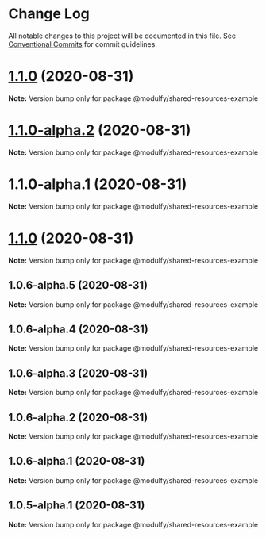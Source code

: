 # Change Log

All notable changes to this project will be documented in this file.
See [Conventional Commits](https://conventionalcommits.org) for commit guidelines.

# [1.1.0](https://github.com/jmrapp1/Modulfy/compare/@modulfy/shared-resources-example@1.1.0-alpha.2...@modulfy/shared-resources-example@1.1.0) (2020-08-31)

**Note:** Version bump only for package @modulfy/shared-resources-example





# [1.1.0-alpha.2](https://github.com/jmrapp1/Modulfy/compare/@modulfy/shared-resources-example@1.1.0...@modulfy/shared-resources-example@1.1.0-alpha.2) (2020-08-31)

**Note:** Version bump only for package @modulfy/shared-resources-example





# 1.1.0-alpha.1 (2020-08-31)

**Note:** Version bump only for package @modulfy/shared-resources-example





# [1.1.0](https://github.com/jmrapp1/Modulfy/compare/@modulfy/shared-resources-example@1.0.6-alpha.5...@modulfy/shared-resources-example@1.1.0) (2020-08-31)

**Note:** Version bump only for package @modulfy/shared-resources-example





## 1.0.6-alpha.5 (2020-08-31)

**Note:** Version bump only for package @modulfy/shared-resources-example





## 1.0.6-alpha.4 (2020-08-31)

**Note:** Version bump only for package @modulfy/shared-resources-example





## 1.0.6-alpha.3 (2020-08-31)

**Note:** Version bump only for package @modulfy/shared-resources-example





## 1.0.6-alpha.2 (2020-08-31)

**Note:** Version bump only for package @modulfy/shared-resources-example





## 1.0.6-alpha.1 (2020-08-31)

**Note:** Version bump only for package @modulfy/shared-resources-example





## 1.0.5-alpha.1 (2020-08-31)

**Note:** Version bump only for package @modulfy/shared-resources-example

